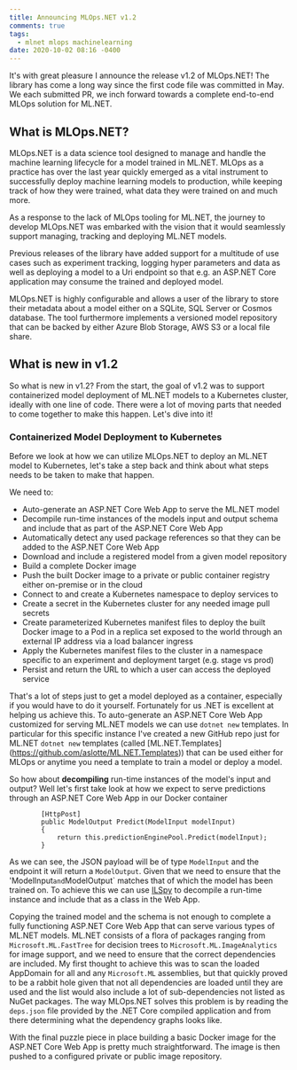 ```yaml
---
title: Announcing MLOps.NET v1.2
comments: true
tags:
  - mlnet mlops machinelearning
date: 2020-10-02 08:16 -0400
---
```

It's with great pleasure I announce the release v1.2 of MLOps.NET! The library has come a long way since the first code file was committed in May. We each submitted PR, we inch forward towards a complete end-to-end MLOps solution for ML.NET.

## What is MLOps.NET?

MLOps.NET is a data science tool designed to manage and handle the machine learning lifecycle for a model trained in ML.NET. MLOps as a practice has over the last year quickly emerged as a vital instrument to successfully deploy machine learning models to production, while keeping track of how they were trained, what data they were trained on and much more.

As a response to the lack of MLOps tooling for ML.NET, the journey to develop MLOps.NET was embarked with the vision that it would seamlessly support managing, tracking and deploying ML.NET models.

Previous releases of the library have added support for a multitude of use cases such as experiment tracking, logging hyper parameters and data as well as deploying a model to a Uri endpoint so that e.g. an ASP.NET Core application may consume the trained and deployed model. 

MLOps.NET is highly configurable and allows a user of the library to store their metadata about a model either on a SQLite, SQL Server or Cosmos database. The tool furthermore implements a versioned model repository that can be backed by either Azure Blob Storage, AWS S3 or a local file share. 

## What is new in v1.2

So what is new in v1.2? From the start, the goal of v1.2 was to support containerized model deployment of ML.NET models to a Kubernetes cluster, ideally with one line of code. There were a lot of moving parts that needed to come together to make this happen. Let's dive into it! 

### Containerized Model Deployment to Kubernetes

Before we look at how we can utilize MLOps.NET to deploy an ML.NET model to Kubernetes, let's take a step back and think about what steps needs to be taken to make that happen.

We need to:

* Auto-generate an ASP.NET Core Web App to serve the ML.NET model
* Decompile run-time instances of the models input and output schema and include that as part of the ASP.NET Core Web App
* Automatically detect any used package references so that they can be added to the ASP.NET Core Web App
* Download and include a registered model from a given model repository
* Build a complete Docker image
* Push the built Docker image to a private or public container registry either on-premise or in the cloud
* Connect to and create a Kubernetes namespace to deploy services to
* Create a secret in the Kubernetes cluster for any needed image pull secrets
* Create parameterized Kubernetes manifest files to deploy the built Docker image to a Pod in a replica set exposed to the world through an external IP address via a load balancer ingress 
* Apply the Kubernetes manifest files to the cluster in a namespace specific to an experiment and deployment target (e.g. stage vs prod)
* Persist and return the URL to which a user can access the deployed service

That's a lot of steps just to get a model deployed as a container, especially if you would have to do it yourself. Fortunately for us .NET is excellent at helping us achieve this. To auto-generate an ASP.NET Core Web App customized for serving ML.NET models we can use `dotnet new` templates. In particular for this specific instance I've created a new GitHub repo just for ML.NET `dotnet new` templates (called \[ML.NET.Templates](https://github.com/aslotte/ML.NET.Templates)) that can be used either for MLOps or anytime you need a template to train a model or deploy a model. 

So how about **decompiling** run-time instances of the model's input and output? Well let's first take look at how we expect to serve predictions through an ASP.NET Core Web App in our Docker container

```
        [HttpPost]
        public ModelOutput Predict(ModelInput modelInput)
        {
            return this.predictionEnginePool.Predict(modelInput);
        }
```

As we can see, the JSON payload will be of type `ModelInput` and the endpoint it will return a `ModelOutput`. Given that we need to ensure that the 'ModelInput` and `ModelOutput` matches that of which the model has been trained on. To achieve this we can use [ILSpy](https://github.com/icsharpcode/ILSpy) to decompile a run-time instance and include that as a class in the Web App.

Copying the trained model and the schema is not enough to complete a fully functioning ASP.NET Core Web App that can serve various types of ML.NET models. ML.NET consists of a flora of packages ranging from `Microsoft.ML.FastTree` for decision trees to `Microsoft.ML.ImageAnalytics` for image support, and we need to ensure that the correct dependencies are included. My first thought to achieve this was to scan the loaded AppDomain for all and any `Microsoft.ML` assemblies, but that quickly proved to be a rabbit hole given that not all dependencies are loaded until they are used and the list would also include a lot of sub-dependencies not listed as NuGet packages. The way MLOps.NET solves this problem is by reading the `deps.json` file provided by the .NET Core compiled application and from there determining what the dependency graphs looks like.

With the final puzzle piece in place building a basic Docker image for the ASP.NET Core Web App is pretty much straightforward. The image is then pushed to a configured private or public image repository. 